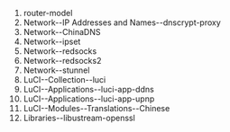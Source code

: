1.  router-model
2.  Network--IP Addresses and Names--dnscrypt-proxy
3.  Network--ChinaDNS
4.  Network--ipset
5.  Network--redsocks
6.  Network--redsocks2
7.  Network--stunnel
8.  LuCI--Collection--luci
9.  LuCI--Applications--luci-app-ddns
10. LuCI--Applications--luci-app-upnp
11. LuCI--Modules--Translations--Chinese
12. Libraries--libustream-openssl
